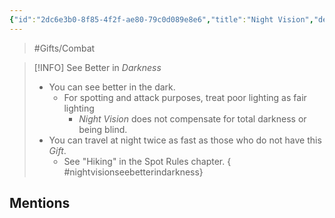 ```yaml
---
{"id":"2dc6e3b0-8f85-4f2f-ae80-79c0d089e8e6","title":"Night Vision","description":"See better in darkness.","publish":true,"date_created":"Sunday, March 31st 2024, 5:13:18 pm","date_modified":"Friday, April 19th 2024, 6:51:13 pm","cssclasses":["mado-heading"],"path":"Tabletop/Campaigns/And A Thousand Years More/Inventory/Gifts/Night Vision.md","permalink":"/tabletop/campaigns/and-a-thousand-years-more/inventory/gifts/night-vision/","PassFrontmatter":true}
---
```



> #Gifts/Combat

> [!INFO] See Better in *Darkness*
> - You can see better in the dark.
> 	- For spotting and attack purposes, treat poor lighting as fair lighting
> 		- *Night Vision* does not compensate for total darkness or being blind.
> - You can travel at night twice as fast as those who do not have this *Gift*.
> 	- See "Hiking" in the Spot Rules chapter.
{ #nightvisionseebetterindarkness}


## Mentions



